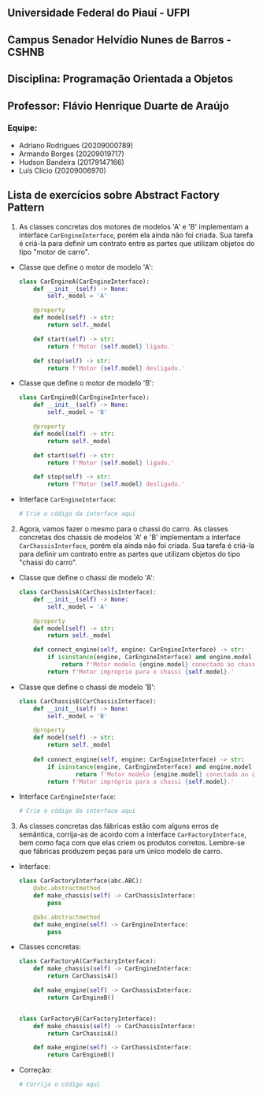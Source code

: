 ## Universidade Federal do Piauí - UFPI

## Campus Senador Helvídio Nunes de Barros - CSHNB

## Disciplina: Programação Orientada a Objetos

## Professor: Flávio Henrique Duarte de Araújo

### Equipe:

- Adriano Rodrigues (20209000789)
- Armando Borges (20209019717)
- Hudson Bandeira (20179147166)
- Luís Clício (20209006970)

## Lista de exercícios sobre **Abstract Factory Pattern**

1. As classes concretas dos motores de modelos 'A' e 'B' implementam a interface
   `CarEngineInterface`, porém ela ainda não foi criada. Sua tarefa é criá-la para
   definir um contrato entre as partes que utilizam objetos do tipo "motor de carro".

- Classe que define o motor de modelo 'A':

  	```python
	class CarEngineA(CarEngineInterface):
		def __init__(self) -> None:
			self._model = 'A'

		@property
		def model(self) -> str:
			return self._model

		def start(self) -> str:
			return f'Motor {self.model} ligado.'

		def stop(self) -> str:
			return f'Motor {self.model} desligado.'
  	```

- Classe que define o motor de modelo 'B':

  	```python
	class CarEngineB(CarEngineInterface):
		def __init__(self) -> None:
			self._model = 'B'

		@property
		def model(self) -> str:
			return self._model

		def start(self) -> str:
			return f'Motor {self.model} ligado.'

		def stop(self) -> str:
			return f'Motor {self.model} desligado.'
  	```

- Interface `CarEngineInterface`:

  ```python
  # Crie o código da interface aqui
  ```

2. Agora, vamos fazer o mesmo para o chassi do carro. As classes concretas dos chassis
  de modelos 'A' e 'B' implementam a interface `CarChassisInterface`, porém ela ainda 
  não foi criada. Sua tarefa é criá-la para definir um contrato entre as partes que 
  utilizam objetos do tipo "chassi do carro".

- Classe que define o chassi de modelo 'A':

  	```python
	class CarChassisA(CarChassisInterface):
		def __init__(self) -> None:
			self._model = 'A'

		@property
		def model(self) -> str:
			return self._model

		def connect_engine(self, engine: CarEngineInterface) -> str:
			if isinstance(engine, CarEngineInterface) and engine.model == self.model:
				return f'Motor modelo {engine.model} conectado ao chassi {self.model}.'
			return f'Motor impróprio para o chassi {self.model}.'  
  	```

- Classe que define o chassi de modelo 'B':
  
  	```python
	class CarChassisB(CarChassisInterface):
		def __init__(self) -> None:
			self._model = 'B'

		@property
		def model(self) -> str:
			return self._model
		
		def connect_engine(self, engine: CarEngineInterface) -> str:
			if isinstance(engine, CarEngineInterface) and engine.model == self.model:
					return f'Motor modelo {engine.model} conectado ao chassi {self.model}.'
			return f'Motor impróprio para o chassi {self.model}.'
    ```
    
- Interface `CarEngineInterface`:

  ```python
  # Crie o código da interface aqui
  ```

3. As classes concretas das fábricas estão com alguns erros de semântica, corrija-as
   de acordo com a interface `CarFactoryInterface`, bem como faça com que elas
	 criem os produtos corretos. Lembre-se que fábricas produzem peças para um único
	 modelo de carro.
   
- Interface:
  
  	```python
	class CarFactoryInterface(abc.ABC):
		@abc.abstractmethod
		def make_chassis(self) -> CarChassisInterface:
			pass

		@abc.abstractmethod
		def make_engine(self) -> CarEngineInterface:
			pass
  	```

- Classes concretas:

	```python
	class CarFactoryA(CarFactoryInterface):
		def make_chassis(self) -> CarEngineInterface:
			return CarChassisA()

		def make_engine(self) -> CarChassisInterface:
			return CarEngineB()


	class CarFactoryB(CarFactoryInterface):
		def make_chassis(self) -> CarChassisInterface:
			return CarChassisA()

		def make_engine(self) -> CarChassisInterface:
			return CarEngineB()
  	```

- Correção:

  ```python
  # Corrija o código aqui
  ```
